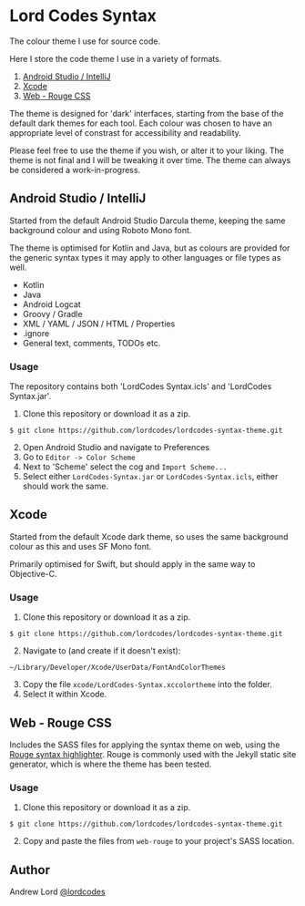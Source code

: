 # Lord Codes Syntax

The colour theme I use for source code.

Here I store the code theme I use in a variety of formats.

1. [Android Studio / IntelliJ](https://github.com/lordcodes/lordcodes-syntax-theme#android-studio--intellij-)
2. [Xcode](https://github.com/lordcodes/lordcodes-syntax-theme#xcode-)
3. [Web - Rouge CSS](https://github.com/lordcodes/lordcodes-syntax-theme#web---rouge-css)

The theme is designed for 'dark' interfaces, starting from the base of the default dark themes for each tool. Each colour was chosen to have an appropriate level of constrast for accessibility and readability.

Please feel free to use the theme if you wish, or alter it to your liking. The theme is not final and I will be tweaking it over time. The theme can always be considered a work-in-progress.

## Android Studio / IntelliJ

Started from the default Android Studio Darcula theme, keeping the same background colour and using Roboto Mono font.

The theme is optimised for Kotlin and Java, but as colours are provided for the generic syntax types it may apply to other languages or file types as well.

- Kotlin
- Java
- Android Logcat
- Groovy / Gradle
- XML / YAML / JSON / HTML / Properties
- .ignore
- General text, comments, TODOs etc.

### Usage

The repository contains both 'LordCodes Syntax.icls' and 'LordCodes Syntax.jar'.

1. Clone this repository or download it as a zip.
```
$ git clone https://github.com/lordcodes/lordcodes-syntax-theme.git
```
2. Open Android Studio and navigate to Preferences
3. Go to `Editor -> Color Scheme`
4. Next to 'Scheme' select the cog and `Import Scheme...`
5. Select either `LordCodes-Syntax.jar` or `LordCodes-Syntax.icls`, either should work the same.

## Xcode

Started from the default Xcode dark theme, so uses the same background colour as this and uses SF Mono font.

Primarily optimised for Swift, but should apply in the same way to Objective-C.

### Usage

1. Clone this repository or download it as a zip.
```
$ git clone https://github.com/lordcodes/lordcodes-syntax-theme.git
```
2. Navigate to (and create if it doesn't exist):
```
~/Library/Developer/Xcode/UserData/FontAndColorThemes
```
3. Copy the file `xcode/LordCodes-Syntax.xccolortheme` into the folder.
4. Select it within Xcode.

## Web - Rouge CSS

Includes the SASS files for applying the syntax theme on web, using the [Rouge syntax highlighter](https://github.com/jneen/rouge). Rouge is commonly used with the Jekyll static site generator, which is where the theme has been tested.

### Usage

1. Clone this repository or download it as a zip.
```
$ git clone https://github.com/lordcodes/lordcodes-syntax-theme.git
```
2. Copy and paste the files from `web-rouge` to your project's SASS location.

## Author

Andrew Lord [@lordcodes](https://twitter.com/@lordcodes)
